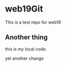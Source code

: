 # web19Git
This is a test repo for web19
## Another thing

this is my local code.

yet another change